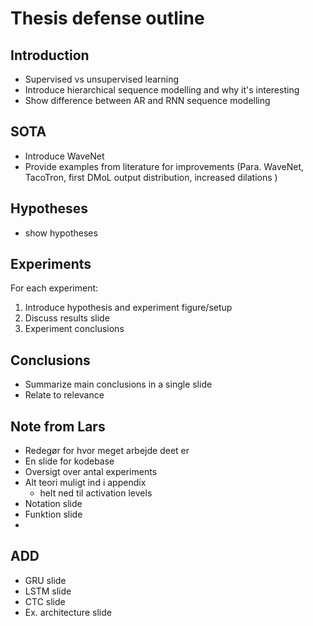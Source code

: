 # Thesis defense outline

## Introduction



+ Supervised vs unsupervised learning
+ Introduce hierarchical sequence modelling and why it's interesting
+ Show difference between AR and RNN sequence modelling

## SOTA

- Introduce WaveNet
- Provide examples from literature for improvements (Para. WaveNet, TacoTron, first DMoL output distribution, increased dilations )

## Hypotheses

- show hypotheses

## Experiments

For each experiment:

1. Introduce hypothesis and experiment figure/setup
2. Discuss results slide 
3. Experiment conclusions 



## Conclusions

- Summarize main conclusions in a single slide
- Relate to relevance







## Note from Lars

- Redegør for hvor meget arbejde deet er 
- En slide for kodebase 
- Oversigt over antal experiments 
- Alt teori muligt ind i appendix
  - helt ned til activation levels
- Notation slide 
- Funktion slide
- 



## ADD

- GRU slide
- LSTM slide
- CTC slide
- Ex. architecture slide